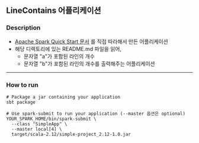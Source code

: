 ## LineContains 어플리케이션

### Description
- [Apache Spark Quick Start 문서](https://spark.apache.org/docs/latest/quick-start.html) 를 직접 따라해서 만든 어플리케이션
- 해당 디렉토리에 있는 README.md 파일을 읽어,
  - 문자열 "a"가 포함된 라인의 개수
  - 문자열 "b"가 포함된 라인의 개수를 출력해주는 어플리케이션
-----
### How to run

```shell
# Package a jar containing your application
sbt package

# Use spark-submit to run your application (--master 옵션은 optional)
YOUR_SPARK_HOME/bin/spark-submit \
  --class "SimpleApp" \
  --master local[4] \
  target/scala-2.12/simple-project_2.12-1.0.jar 

```
